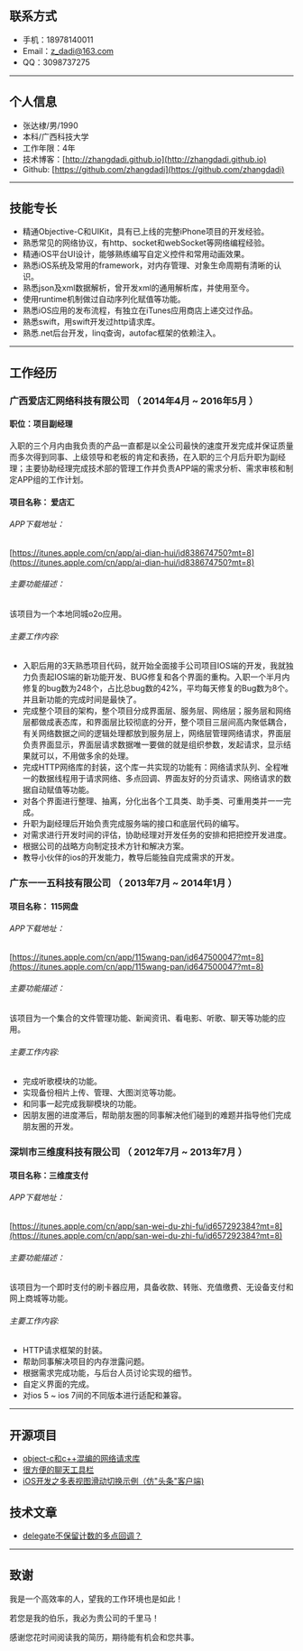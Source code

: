 ## 联系方式

- 手机：18978140011
- Email：z_dadi@163.com
- QQ：3098737275

---
## 个人信息

 - 张达棣/男/1990 
 - 本科/广西科技大学 
 - 工作年限：4年
 - 技术博客：[http://zhangdadi.github.io](http://zhangdadi.github.io)
 - Github:  [https://github.com/zhangdadi](https://github.com/zhangdadi)
 
---

## 技能专长

* 精通Objective-C和UIKit，具有已上线的完整iPhone项目的开发经验。
* 熟悉常见的网络协议，有http、socket和webSocket等网络编程经验。
* 精通iOS平台UI设计，能够熟练编写自定义控件和常用动画效果。
* 熟悉iOS系统及常用的framework，对内存管理、对象生命周期有清晰的认识。
* 熟悉json及xml数据解析，曾开发xml的通用解析库，并使用至今。
* 使用runtime机制做过自动序列化赋值等功能。
* 熟悉iOS应用的发布流程，有独立在iTunes应用商店上递交过作品。
* 熟悉swift，用swift开发过http请求库。
* 熟悉.net后台开发，linq查询，autofac框架的依赖注入。

---

## 工作经历

### 广西爱店汇网络科技有限公司 （ 2014年4月 ~ 2016年5月 ）
#### 职位：项目副经理

入职的三个月内由我负责的产品一直都是以全公司最快的速度开发完成并保证质量而多次得到同事、上级领导和老板的肯定和表扬，在入职的三个月后升职为副经理；主要协助经理完成技术部的管理工作并负责APP端的需求分析、需求审核和制定APP组的工作计划。

####  项目名称： 爱店汇 

###### APP下载地址：
[https://itunes.apple.com/cn/app/ai-dian-hui/id838674750?mt=8](https://itunes.apple.com/cn/app/ai-dian-hui/id838674750?mt=8)

###### 主要功能描述：
该项目为一个本地同城o2o应用。

######  主要工作内容: 

* 入职后用的3天熟悉项目代码，就开始全面接手公司项目IOS端的开发，我就独力负责起IOS端的新功能开发、BUG修复和各个界面的重构。入职一个半月内修复的bug数为248个，占比总bug数的42%，平均每天修复的Bug数为8个。并且新功能的完成时间是最快了。
* 完成整个项目的架构，整个项目分成界面层、服务层、网络层；服务层和网络层都做成表态库，和界面层比较彻底的分开，整个项目三层间高内聚低耦合，有关网络数据之间的逻辑处理都放到服务层上，网络层管理网络请求，界面层负责界面显示，界面层请求数据唯一要做的就是组织参数，发起请求，显示结果就可以，不用做多余的处理。
* 完成HTTP网络库的封装，这个库一共实现的功能有：网络请求队列、全程唯一的数据线程用于请求网络、多点回调、界面友好的分页请求、网络请求的数据自动赋值等功能。
* 对各个界面进行整理、抽离，分化出各个工具类、助手类、可重用类并一一完成。
* 升职为副经理后开始负责完成服务端的接口和底层代码的编写。
* 对需求进行开发时间的评估，协助经理对开发任务的安排和把把控开发进度。
* 根据公司的战略方向制定技术方针和解决方案。
* 教导小伙伴的ios的开发能力，教导后能独自完成需求的开发。

### 广东一一五科技有限公司 （ 2013年7月 ~ 2014年1月 ）

####  项目名称： 115网盘

###### APP下载地址：
[https://itunes.apple.com/cn/app/115wang-pan/id647500047?mt=8](https://itunes.apple.com/cn/app/115wang-pan/id647500047?mt=8)

###### 主要功能描述：
该项目为一个集合的文件管理功能、新闻资讯、看电影、听歌、聊天等功能的应用。

######  主要工作内容: 

* 完成听歌模块的功能。
* 实现备份相片上传、管理、大图浏览等功能。
* 和同事一起完成我聊模块的功能。
* 因朋友圈的进度滞后，帮助朋友圈的同事解决他们碰到的难题并指导他们完成朋友圈的开发。

### 深圳市三维度科技有限公司 （ 2012年7月 ~ 2013年7月 ）

####  项目名称：三维度支付

###### APP下载地址：
[https://itunes.apple.com/cn/app/san-wei-du-zhi-fu/id657292384?mt=8](https://itunes.apple.com/cn/app/san-wei-du-zhi-fu/id657292384?mt=8)

###### 主要功能描述：
该项目为一个即时支付的刷卡器应用，具备收款、转账、充值缴费、无设备支付和网上商城等功能。

######  主要工作内容: 

* HTTP请求框架的封装。
* 帮助同事解决项目的内存泄露问题。
* 根据需求完成功能，与后台人员讨论实现的细节。
* 自定义界面的完成。
* 对ios 5 ~ ios 7间的不同版本进行适配和兼容。

---

## 开源项目

* [object-c和c++混编的网络请求库](https://github.com/zhangdadi/HDNetWorkKit)
* [很方便的聊天工具栏](https://github.com/zhangdadi/HDChatTextView)
* [iOS开发之多表视图滑动切换示例（仿"头条"客户端)](https://github.com/zhangdadi/HDSliderTabBarExample)

## 技术文章

* [delegate不保留计数的多点回调？](http://zhangdadi.github.io/2014/10/21/ios-delegate/)

---
## 致谢


我是一个高效率的人，望我的工作环境也是如此！

若您是我的伯乐，我必为贵公司的千里马！

感谢您花时间阅读我的简历，期待能有机会和您共事。
